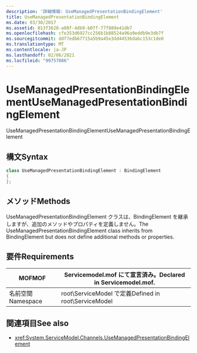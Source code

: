 ```yaml
---
description: '詳細情報: UseManagedPresentationBindingElement'
title: UseManagedPresentationBindingElement
ms.date: 03/30/2017
ms.assetid: 013f3628-a08f-4db9-b07f-77f889e41db7
ms.openlocfilehash: cfe353d6927cc256b1b88524a96a9eddb9e3db7f
ms.sourcegitcommit: ddf7edb67715a5b9a45e3dd44536dabc153c1de0
ms.translationtype: MT
ms.contentlocale: ja-JP
ms.lasthandoff: 02/06/2021
ms.locfileid: "99757086"
---
```

# <a name="usemanagedpresentationbindingelement"></a><span data-ttu-id="ca099-103">UseManagedPresentationBindingElement</span><span class="sxs-lookup"><span data-stu-id="ca099-103">UseManagedPresentationBindingElement</span></span>

<span data-ttu-id="ca099-104">UseManagedPresentationBindingElement</span><span class="sxs-lookup"><span data-stu-id="ca099-104">UseManagedPresentationBindingElement</span></span>  
  
## <a name="syntax"></a><span data-ttu-id="ca099-105">構文</span><span class="sxs-lookup"><span data-stu-id="ca099-105">Syntax</span></span>  
  
```csharp
class UseManagedPresentationBindingElement : BindingElement  
{  
};  
```  
  
## <a name="methods"></a><span data-ttu-id="ca099-106">メソッド</span><span class="sxs-lookup"><span data-stu-id="ca099-106">Methods</span></span>  

 <span data-ttu-id="ca099-107">UseManagedPresentationBindingElement クラスは、BindingElement を継承しますが、追加のメソッドやプロパティを定義しません。</span><span class="sxs-lookup"><span data-stu-id="ca099-107">The UseManagedPresentationBindingElement class inherits from BindingElement but does not define additional methods or properties.</span></span>  
  
## <a name="requirements"></a><span data-ttu-id="ca099-108">要件</span><span class="sxs-lookup"><span data-stu-id="ca099-108">Requirements</span></span>  
  
|<span data-ttu-id="ca099-109">MOF</span><span class="sxs-lookup"><span data-stu-id="ca099-109">MOF</span></span>|<span data-ttu-id="ca099-110">Servicemodel.mof にて宣言済み。</span><span class="sxs-lookup"><span data-stu-id="ca099-110">Declared in Servicemodel.mof.</span></span>|  
|---------|-----------------------------------|  
|<span data-ttu-id="ca099-111">名前空間</span><span class="sxs-lookup"><span data-stu-id="ca099-111">Namespace</span></span>|<span data-ttu-id="ca099-112">root\ServiceModel で定義</span><span class="sxs-lookup"><span data-stu-id="ca099-112">Defined in root\ServiceModel</span></span>|  
  
## <a name="see-also"></a><span data-ttu-id="ca099-113">関連項目</span><span class="sxs-lookup"><span data-stu-id="ca099-113">See also</span></span>

- <xref:System.ServiceModel.Channels.UseManagedPresentationBindingElement>
